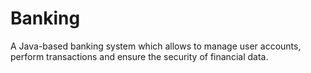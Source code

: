 # Banking
A Java-based banking system which allows to manage user accounts, perform transactions and ensure the security of financial data.

